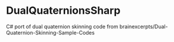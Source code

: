 # DualQuaternionsSharp
C# port of dual quaternion skinning code from brainexcerpts/Dual-Quaternion-Skinning-Sample-Codes
